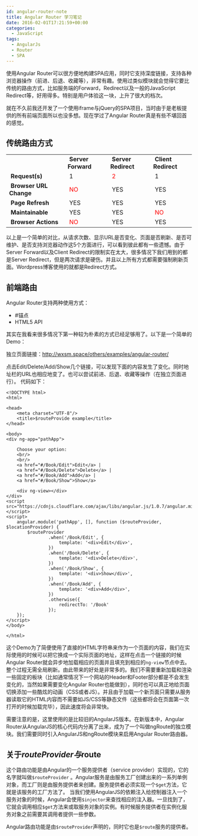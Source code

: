 ```yaml
---
id: angular-router-note
title: Angular Router 学习笔记
date: 2016-02-01T17:21:59+00:00
categories:
  - JavaScript
tags:
  - AngularJs
  - Router
  - SPA
---
```

使用Angular Router可以很方便地构建SPA应用，同时它支持深度链接，支持各种浏览器操作（前进、后退、收藏等），非常有趣。使用过类似模块就会觉得它要比传统的路由方式，比如服务端的Forward，Redirect以及一般的JavaScript Redirect等，好用得多。特别是用户体验这一块，上升了很大的档次。

就在不久前我还开发了一个使用iframe与jQuery的SPA项目，当时由于是老板提供的所有前端页面所以也没多想。现在学过了Angular Router真是有些不堪回首的感觉。

<!--more-->

## 传统路由方式

<div class="table-responsive">
  <table class="table table-bordered table-hover">
    <tr>
      <td>
      </td>
      <td>
         <strong>Server Forward</strong>
      </td>
      <td>
         <strong>Server Redirect</strong>
      </td>
      <td>
         <strong>Client Redirect</strong>
      </td>
    </tr>
    <tr>
      <td>
         <strong>Request(s) </strong>
      </td>
      <td>
         1
      </td>
      <td>
         <span style="color: #ff0000;">2</span>
      </td>
      <td>
         1
      </td>
    </tr>
    <tr>
      <td>
         <strong>Browser URL Change</strong>
      </td>
      <td>
         <span style="color: #ff0000;">NO</span>
      </td>
      <td>
         YES
      </td>
      <td>
         YES
      </td>
    </tr>
    <tr>
      <td>
         <strong>Page Refresh </strong>
      </td>
      <td>
         YES
      </td>
      <td>
         YES
      </td>
      <td>
         YES
      </td>
    </tr>
    <tr>
      <td>
         <strong>Maintainable</strong>
      </td>
      <td>
         YES
      </td>
      <td>
         YES
      </td>
      <td>
         <span style="color: #ff0000;">NO</span>
      </td>
    </tr>
    <tr>
      <td>
         <strong>Browser Actions</strong>
      </td>
      <td>
         <span style="color: #ff0000;">NO</span>
      </td>
      <td>
         YES
      </td>
      <td>
         YES
      </td>
    </tr>
  </table>
</div>

以上是一个简单的对比，从请求次数、显示URL是否变化、页面是否刷新、是否可维护、是否支持浏览器动作这5个方面进行，可以看到彼此都有一些遗憾。由于Server Forward以及Client Redirect的限制实在太大，很多情况下我们用到的都是Server Redirect，但是两次请求是硬伤。并且以上所有方式都需要强制刷新页面。Wordpress博客使用的就都是Redirect方式。

## 前端路由

Angular Router支持两种使用方式：

  * #锚点
  * HTML5 API

其实在我看来很多情况下第一种较为朴素的方式已经足够用了。以下是一个简单的Demo：



独立页面链接：<a href="http://wxsm.space/others/examples/angular-router/" target="_blank">http://wxsm.space/others/examples/angular-router/</a>

点击Edit/Delete/Add/Show几个链接，可以发现下面的内容发生了变化。同时地址栏的URL也相应地变了。也可以尝试前进、后退、收藏等操作（在独立页面进行）。 代码如下：

```
<!DOCTYPE html>
<html>

<head>
    <meta charset="UTF-8"/>
    <title>$routeProvide example</title>
</head>

<body>
<div ng-app="pathApp">

    Choose your option:
    <br/>
    <br/>
    <a href="#/Book/Edit">Edit</a> |
    <a href="#/Book/Delete">Delete</a> |
    <a href="#/Book/Add">Add</a> |
    <a href="#/Book/Show">Show</a>

    <div ng-view></div>
</div>
<script src="https://cdnjs.cloudflare.com/ajax/libs/angular.js/1.0.7/angular.min.js"></script>
<script>
    angular.module('pathApp', [], function ($routeProvider, $locationProvider) {
        $routeProvider
                .when('/Book/Edit', {
                    template: '<div>Edit</div>',
                })
                .when('/Book/Delete', {
                    template: '<div>Delete</div>',
                })
                .when('/Book/Show', {
                    template: '<div>Show</div>',
                })
                .when('/Book/Add', {
                    template: '<div>Add</div>',
                })
                .otherwise({
                    redirectTo: '/Book'
                });
    });
</script>
</body>

</html>
```

这个Demo为了简便使用了直接的HTML字符串来作为一个页面的内容，我们在实际使用的时候可以把它换成一个实际页面的地址，这样在点击一个链接的时候Angular Router就会异步地加载相应的页面并且填充到相应的`ng-view`节点中去。整个过程无需全局刷新。由此带来的好处是非常多的。我们不需要重新加载和渲染一些固定的板块（比如通常情况下一个网站的Header和Footer部分都是不会发生变化的，当然如果需要变化Angular Router也能做到），同时也可以真正地给页面切换添加一些酷炫的动画（CSS或者JS）。并且由于加载一个新页面只需要从服务器读取它的HTML内容而不需要如JS/CSS等静态文件（这些都将会在页面第一次打开的时候加载完毕），因此速度将会非常快。

需要注意的是，这里使用的是比较旧的AngularJS版本。在新版本中，Angular Router从AngularJS的核心代码内分离了出来，成为了一个叫做ngRoute的独立模块。我们需要同时引入AngularJS和ngRoute模块来启用Angular Router路由器。

## 关于$routeProvider与$route

这个路由功能是由Angular的一个服务提供者（service provider）实现的，它的名字就叫做`$routeProvider` 。Angular服务是由服务工厂创建出来的一系列单例对象，而工厂则是由服务提供者来创建。服务提供者必须实现一个`$get`方法，它就是该服务的工厂方法了。 当我们使用AngularJS的依赖注入给控制器注入一个服务对象的时候，Angular会使用`$injector`来查找相应的注入器。一旦找到了，它就会调用相应`$get`方法来或取服务对象的实例。有时候服务提供者在实例化服务对象之前需要其调用者提供一些参数。

Angular路由功能是由`$routeProvider`声明的，同时它也是`$route`服务的提供者。
